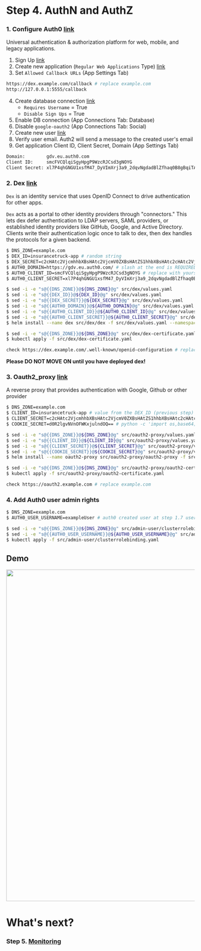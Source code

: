 # Step 4. AuthN and AuthZ

### 1. Configure Auth0 [link](https://auth0.com)
Universal authentication & authorization platform for web, mobile, and legacy applications.

1. Sign Up [link](https://auth0.com/signup?&signUpData=%7B%22category%22%3A%22button%22%7D)
2. Create new application (`Regular Web Applications` Type) [link](https://manage.auth0.com/#/applications)
3. Set `Allowed Callback URLs` (App Settings Tab)

```sh
https://dex.example.com/callback # replace example.com
http://127.0.0.1:5555/callback
```
4. Create database connection [link](https://manage.auth0.com/#/connections/database)
    * `Requires Username` = True
    * `Disable Sign Ups` = True
5. Enable DB connection (App Connections Tab: Database)
6. Disable `google-oauth2` (App Connections Tab: Social)
7. Create new user [link](https://manage.auth0.com/#/users)
8. Verify user email. Auth2 will send a message to the created user's email
9. Get application Client ID, Client Secret, Domain (App Settings Tab)

```sh
Domain:        gdv.eu.auth0.com
Client ID:     smcFVCQlqiSgyHpgP9WzcRJCsd3gNOYG
Client Secret: xl7P4qhGNGU1xsfM47_DyVImXrj3a9_2dqvNgdadBlZfhaq0B8gBqiTAAMA68qiu
```

### 2. Dex [link](https://github.com/coreos/dex)
`Dex` is an identity service that uses OpenID Connect to drive authentication for other apps.

`Dex` acts as a portal to other identity providers through "connectors." This lets dex defer authentication to LDAP servers, SAML providers, or established identity providers like GitHub, Google, and Active Directory. Clients write their authentication logic once to talk to dex, then dex handles the protocols for a given backend.

```sh
$ DNS_ZONE=example.com
$ DEX_ID=insurancetruck-app # random string
$ DEX_SECRET=c2cHAtc2VjcmhhbXBsHAtc2VjcmV0ZXBsHAtZS1hhbXBsHAtc2cHAtc2VjcmV0 # random string
$ AUTH0_DOMAIN=https://gdv.eu.auth0.com/ # slash at the end is REQUIRED
$ AUTH0_CLIENT_ID=smcFVCQlqiSgyHpgP9WzcRJCsd3gNOYG # replace with yours
$ AUTH0_CLIENT_SECRET=xl7P4qhGNGU1xsfM47_DyVImXrj3a9_2dqvNgdadBlZfhaq0B8gBqiTAAMA68qiu # replace with yours

$ sed -i -e "s@{{DNS_ZONE}}@${DNS_ZONE}@g" src/dex/values.yaml
$ sed -i -e "s@{{DEX_ID}}@${DEX_ID}@g" src/dex/values.yaml
$ sed -i -e "s@{{DEX_SECRET}}@${DEX_SECRET}@g" src/dex/values.yaml
$ sed -i -e "s@{{AUTH0_DOMAIN}}@${AUTH0_DOMAIN}@g" src/dex/values.yaml
$ sed -i -e "s@{{AUTH0_CLIENT_ID}}@${AUTH0_CLIENT_ID}@g" src/dex/values.yaml
$ sed -i -e "s@{{AUTH0_CLIENT_SECRET}}@${AUTH0_CLIENT_SECRET}@g" src/dex/values.yaml
$ helm install --name dex src/dex/dex -f src/dex/values.yaml --namespace it-dev

$ sed -i -e "s@{{DNS_ZONE}}@${DNS_ZONE}@g" src/dex/dex-certificate.yaml
$ kubectl apply -f src/dex/dex-certificate.yaml

check https://dex.example.com/.well-known/openid-configuration # replace example.com
```

**Please DO NOT MOVE ON until you have deployed dex!**

### 3. Oauth2_proxy [link](https://github.com/bitly/oauth2_proxy)
A reverse proxy that provides authentication with Google, Github or other provider

```sh
$ DNS_ZONE=example.com
$ CLIENT_ID=insurancetruck-app # value from the DEX_ID (previous step)
$ CLIENT_SECRET=c2cHAtc2VjcmhhbXBsHAtc2VjcmV0ZXBsHAtZS1hhbXBsHAtc2cHAtc2VjcmV0 # value from the DEX_SECRET (previous step)
$ COOKIE_SECRET=d0R2lgvNVnOFWKxjulndOQ== # python -c 'import os,base64; print base64.b64encode(os.urandom(16))'

$ sed -i -e "s@{{DNS_ZONE}}@${DNS_ZONE}@g" src/oauth2-proxy/values.yaml
$ sed -i -e "s@{{CLIENT_ID}}@${CLIENT_ID}@g" src/oauth2-proxy/values.yaml
$ sed -i -e "s@{{CLIENT_SECRET}}@${CLIENT_SECRET}@g" src/oauth2-proxy/values.yaml
$ sed -i -e "s@{{COOKIE_SECRET}}@${COOKIE_SECRET}@g" src/oauth2-proxy/values.yaml
$ helm install --name oauth2-proxy src/oauth2-proxy/oauth2-proxy -f src/oauth2-proxy/values.yaml --namespace it-dev

$ sed -i -e "s@{{DNS_ZONE}}@${DNS_ZONE}@g" src/oauth2-proxy/oauth2-certificate.yaml
$ kubectl apply -f src/oauth2-proxy/oauth2-certificate.yaml

check https://oauth2.example.com # replace example.com
```

### 4. Add Auth0 user admin rights
```sh
$ DNS_ZONE=example.com
$ AUTH0_USER_USERNAME=exampleUser # auth0 created user at step 1.7 username

$ sed -i -e "s@{{DNS_ZONE}}@${DNS_ZONE}@g" src/admin-user/clusterrolebinding.yaml
$ sed -i -e "s@{{AUTH0_USER_USERNAME}}@${AUTH0_USER_USERNAME}@g" src/admin-user/clusterrolebinding.yaml
$ kubectl apply -f src/admin-user/clusterrolebinding.yaml
```

## Demo

<p align="center">
  <a target="_blank" href="https://asciinema.org/a/197034">
  <img src="https://asciinema.org/a/197034.png" width="885"></image>
  </a>
</p>

# What's next?

### Step 5. [Monitoring](http://54.152.51.78:10080/ironjab/it-k8s/src/master/docs/step5.md)